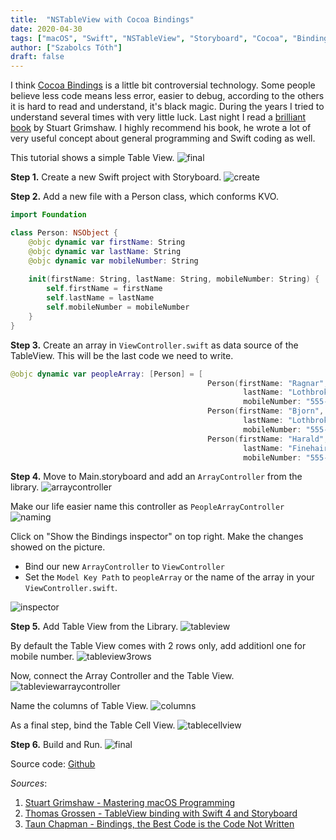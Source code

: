 ```yaml
---
title:  "NSTableView with Cocoa Bindings"
date: 2020-04-30
tags: ["macOS", "Swift", "NSTableView", "Storyboard", "Cocoa", "Bindings"]
author: ["Szabolcs Tóth"]
draft: false
---
```


I think [Cocoa Bindings](https://developer.apple.com/library/archive/documentation/Cocoa/Conceptual/CocoaBindings/Concepts/WhatAreBindings.html) is a little bit controversial technology. Some people believe less code means less error, easier to debug, according to the others it is hard to read and understand, it's black magic.
During the years I tried to understand several times with very little luck. Last night I read a [brilliant book](https://www.packtpub.com/application-development/mastering-macos-programming) by Stuart Grimshaw. I highly recommend his book, he wrote a lot of very useful concept about general programming and Swift coding as well.

This tutorial shows a simple Table View.
![final](/images/CocoaBindings10.png)

**Step 1.**
Create a new Swift project with Storyboard.
![create](/images/CocoaBindings1.png)

**Step 2.**
Add a new file with a Person class, which conforms KVO.
```swift
import Foundation

class Person: NSObject {
    @objc dynamic var firstName: String
    @objc dynamic var lastName: String
    @objc dynamic var mobileNumber: String
    
    init(firstName: String, lastName: String, mobileNumber: String) {
        self.firstName = firstName
        self.lastName = lastName
        self.mobileNumber = mobileNumber
    }
}
```

**Step 3.**
Create an array in ```ViewController.swift``` as data source of the TableView. This will be the last code we need to write.
```swift
@objc dynamic var peopleArray: [Person] = [
											Person(firstName: "Ragnar", 
													lastName: "Lothbrok", 
													mobileNumber: "555-1234"),
                                            Person(firstName: "Bjorn", 
                                            		lastName: "Lothbrok", 
                                            		mobileNumber: "555-3412"),
                                            Person(firstName: "Harald", 
                                               		lastName: "Finehair", 
                                               		mobileNumber: "555-4512")]
```

**Step 4.**
Move to Main.storyboard and add an ```ArrayController``` from the library.
![arraycontroller](/images/CocoaBindings2.png)

Make our life easier name this controller as ```PeopleArrayController```
![naming](/images/CocoaBindings3.png)

Click on "Show the Bindings inspector" on top right. Make the changes showed on the picture.
- Bind our new ```ArrayController``` to ```ViewController```
- Set the ```Model Key Path``` to ```peopleArray``` or the name of the array in your ```ViewController.swift```.

![inspector](/images/CocoaBindings4.png)

**Step 5.**
Add Table View from the Library.
![tableview](/images/CocoaBindings5.png)

By default the Table View comes with 2 rows only, add additionl one for mobile number.
![tableview3rows](/images/CocoaBindings6.png)

Now, connect the Array Controller and the Table View.
![tableviewarraycontroller](/images/CocoaBindings7.png)

Name the columns of Table View.
![columns](/images/CocoaBindings8.png)

As a final step, bind the Table Cell View.
![tablecellview](/images/CocoaBindings9.png)

**Step 6.**
Build and Run.
![final](/images/CocoaBindings10.png)

Source code: [Github](https://github.com/kicsipixel/Cocoa-Samples/tree/master/Cocoa%20Binding)

_Sources_:
1. [Stuart Grimshaw - Mastering macOS Programming](https://www.packtpub.com/application-development/mastering-macos-programming)
2. [Thomas Grossen - TableView binding with Swift 4 and Storyboard](https://www.youtube.com/watch?v=VfVYX7nO9dQ&t=221s)
3. [Taun Chapman - Bindings, the Best Code is the Code Not Written](https://www.youtube.com/watch?v=T_i9oZ3cRO0&t=676s)
